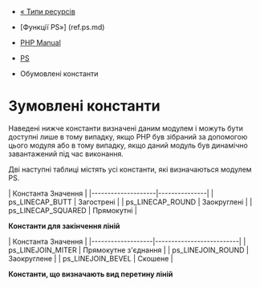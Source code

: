 - [« Типи ресурсів](ps.resources.md)
- [Функції PS»] (ref.ps.md)

- [PHP Manual](index.md)
- [PS](book.ps.md)
- Обумовлені константи

# Зумовлені константи

Наведені нижче константи визначені даним модулем і можуть бути
доступні лише в тому випадку, якщо PHP був зібраний за допомогою цього
модуля або в тому випадку, якщо даний модуль був динамічно завантажений
під час виконання.

Дві наступні таблиці містять усі константи, які визначаються модулем PS.

| Константа Значення |
|--------------------|---------------|
| ps_LINECAP_BUTT | Загострені |
| ps_LINECAP_ROUND | Заокруглені |
| ps_LINECAP_SQUARED | Прямокутні |

**Константи для закінчення ліній**

| Константа Значення |
|-------------------|--------------------------|
| ps_LINEJOIN_MITER | Прямокутне з'єднання |
| ps_LINEJOIN_ROUND | Заокруглене |
| ps_LINEJOIN_BEVEL | Скошене |

**Константи, що визначають вид перетину ліній**
